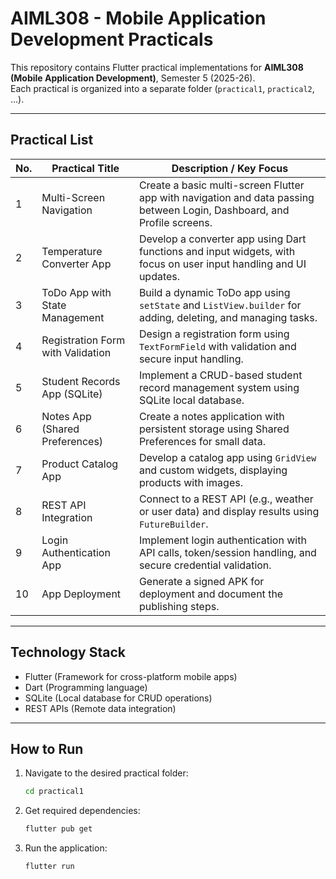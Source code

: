 # AIML308 - Mobile Application Development Practicals

This repository contains Flutter practical implementations for **AIML308 (Mobile Application Development)**, Semester 5 (2025-26).  
Each practical is organized into a separate folder (`practical1`, `practical2`, …).

---

## Practical List

| No. | Practical Title | Description / Key Focus |
|-----|-----------------|--------------------------|
| 1   | Multi-Screen Navigation | Create a basic multi-screen Flutter app with navigation and data passing between Login, Dashboard, and Profile screens. |
| 2   | Temperature Converter App | Develop a converter app using Dart functions and input widgets, with focus on user input handling and UI updates. |
| 3   | ToDo App with State Management | Build a dynamic ToDo app using `setState` and `ListView.builder` for adding, deleting, and managing tasks. |
| 4   | Registration Form with Validation | Design a registration form using `TextFormField` with validation and secure input handling. |
| 5   | Student Records App (SQLite) | Implement a CRUD-based student record management system using SQLite local database. |
| 6   | Notes App (Shared Preferences) | Create a notes application with persistent storage using Shared Preferences for small data. |
| 7   | Product Catalog App | Develop a catalog app using `GridView` and custom widgets, displaying products with images. |
| 8   | REST API Integration | Connect to a REST API (e.g., weather or user data) and display results using `FutureBuilder`. |
| 9   | Login Authentication App | Implement login authentication with API calls, token/session handling, and secure credential validation. |
| 10  | App Deployment | Generate a signed APK for deployment and document the publishing steps. |

---

## Technology Stack
- Flutter (Framework for cross-platform mobile apps)
- Dart (Programming language)
- SQLite (Local database for CRUD operations)
- REST APIs (Remote data integration)

---

## How to Run

1. Navigate to the desired practical folder:
   ```bash
   cd practical1

2. Get required dependencies:

    ```bash
    flutter pub get


3. Run the application:

    ```bash
    flutter run